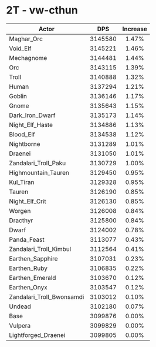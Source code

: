 # 2T - vw-cthun
| Actor | DPS | Increase |
|---|:---:|:---:|
|Maghar_Orc|3145580|1.47%|
|Void_Elf|3145221|1.46%|
|Mechagnome|3144481|1.44%|
|Orc|3143115|1.39%|
|Troll|3140888|1.32%|
|Human|3137294|1.21%|
|Goblin|3136146|1.17%|
|Gnome|3135643|1.15%|
|Dark_Iron_Dwarf|3135173|1.14%|
|Night_Elf_Haste|3134886|1.13%|
|Blood_Elf|3134538|1.12%|
|Nightborne|3131289|1.01%|
|Draenei|3131050|1.01%|
|Zandalari_Troll_Paku|3130729|1.00%|
|Highmountain_Tauren|3129450|0.95%|
|Kul_Tiran|3129328|0.95%|
|Tauren|3126190|0.85%|
|Night_Elf_Crit|3126130|0.85%|
|Worgen|3126008|0.84%|
|Dracthyr|3125800|0.84%|
|Dwarf|3124002|0.78%|
|Panda_Feast|3113077|0.43%|
|Zandalari_Troll_Kimbul|3112564|0.41%|
|Earthen_Sapphire|3107031|0.23%|
|Earthen_Ruby|3106835|0.22%|
|Earthen_Emerald|3103670|0.12%|
|Earthen_Onyx|3103547|0.12%|
|Zandalari_Troll_Bwonsamdi|3103012|0.10%|
|Undead|3102180|0.07%|
|Base|3099876|0.00%|
|Vulpera|3099829|0.00%|
|Lightforged_Draenei|3099805|0.00%|
